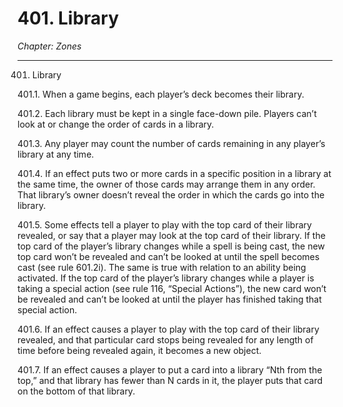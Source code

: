 # 401. Library

*Chapter: Zones*

---

401. Library



401.1. When a game begins, each player’s deck becomes their library.



401.2. Each library must be kept in a single face-down pile. Players can’t look at or change the order of cards in a library.



401.3. Any player may count the number of cards remaining in any player’s library at any time.



401.4. If an effect puts two or more cards in a specific position in a library at the same time, the owner of those cards may arrange them in any order. That library’s owner doesn’t reveal the order in which the cards go into the library.



401.5. Some effects tell a player to play with the top card of their library revealed, or say that a player may look at the top card of their library. If the top card of the player’s library changes while a spell is being cast, the new top card won’t be revealed and can’t be looked at until the spell becomes cast (see rule 601.2i). The same is true with relation to an ability being activated. If the top card of the player’s library changes while a player is taking a special action (see rule 116, “Special Actions”), the new card won’t be revealed and can’t be looked at until the player has finished taking that special action.



401.6. If an effect causes a player to play with the top card of their library revealed, and that particular card stops being revealed for any length of time before being revealed again, it becomes a new object.



401.7. If an effect causes a player to put a card into a library “Nth from the top,” and that library has fewer than N cards in it, the player puts that card on the bottom of that library.


